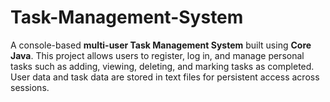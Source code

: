 # Task-Management-System
A console-based **multi-user Task Management System** built using **Core Java**. This project allows users to register, log in, and manage personal tasks such as adding, viewing, deleting, and marking tasks as completed. User data and task data are stored in text files for persistent access across sessions.
